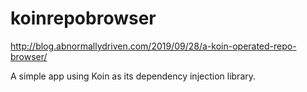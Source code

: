 # koinrepobrowser
http://blog.abnormallydriven.com/2019/09/28/a-koin-operated-repo-browser/

A simple app using Koin as its dependency injection library. 
